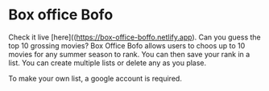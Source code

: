 # Box office Bofo

Check it live [here]((https://box-office-boffo.netlify.app). Can you guess the top 10 grossing movies? Box Office Bofo allows users to choos up to 10 movies for any summer season to rank. You can then save your rank in a list. You can create multiple lists or delete any as you plase.

To make your own list, a google account is required. 